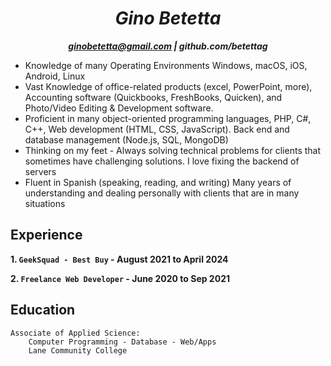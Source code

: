 ***<H1 style="text-align: center;">Gino Betetta</H1><p style="text-align: center;">ginobetetta@gmail.com | github.com/betettag</p>***


* Knowledge of many Operating Environments Windows, macOS, iOS, Android, Linux
* Vast Knowledge of office-related products (excel, PowerPoint, more), Accounting software (Quickbooks, FreshBooks, Quicken), and Photo/Video Editing & Development software.
* Proficient in many object-oriented programming languages, PHP, C#, C++, Web development (HTML, CSS, JavaScript). Back end and database management (Node.js, SQL, MongoDB)
* Thinking on my feet - Always solving technical problems for clients that sometimes have challenging solutions. I love fixing the backend of servers
* Fluent in Spanish (speaking, reading, and writing)
Many years of understanding and dealing personally with clients that are in many situations

## Experience

**<p>1. `GeekSquad - Best Buy` - August 2021 to April 2024</p>**
**<text></text>**
**<p>2. `Freelance Web Developer` - June 2020 to  Sep 2021</p>**

## Education

    Associate of Applied Science:    
        Computer Programming - Database - Web/Apps
        Lane Community College

